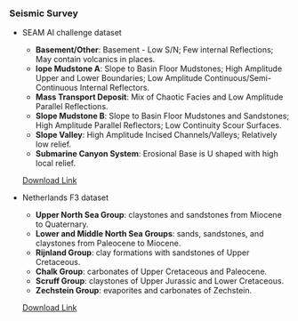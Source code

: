 ### Seismic Survey

- SEAM AI challenge dataset
  
  - **Basement/Other**: Basement - Low S/N; Few internal Reflections; May contain volcanics in places.
  - **lope Mudstone A**: Slope to Basin Floor Mudstones; High Amplitude Upper and Lower Boundaries; Low Amplitude Continuous/Semi-Continuous Internal Reflectors.
  - **Mass Transport Deposit**: Mix of Chaotic Facies and Low Amplitude Parallel Reflections.
  - **Slope Mudstone B**: Slope to Basin Floor Mudstones and Sandstones; High Amplitude Parallel Reflectors; Low Continuity Scour Surfaces.
  - **Slope Valley**: High Amplitude Incised Channels/Valleys; Relatively low relief.
  - **Submarine Canyon System**: Erosional Base is U shaped with high local relief.
  
  [Download Link](https://drive.google.com/drive/folders/1hvWpCGta3mrWVl4Ct44RqLSmbEb_JA-n?usp=sharing)
  
- Netherlands F3 dataset
  
  - **Upper North Sea Group**: claystones and sandstones from Miocene to Quaternary.
  - **Lower and Middle North Sea Groups**: sands, sandstones, and claystones from Paleocene to Miocene.
  - **Rijnland Group**: clay formations with sandstones of Upper Cretaceous.
  - **Chalk Group**: carbonates of Upper Cretaceous and Paleocene.
  - **Scruff Group**: claystones of Upper Jurassic and Lower Cretaceous.
  - **Zechstein Group**: evaporites and carbonates of Zechstein.
  
  [Download Link](https://drive.google.com/drive/folders/1SmrQ7BfpUFFMZugR3vo-tnfX69e_uLfo?usp=sharing)
  

